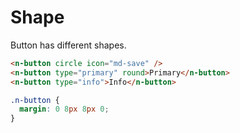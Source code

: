 # Shape
Button has different shapes.
```html
<n-button circle icon="md-save" />
<n-button type="primary" round>Primary</n-button>
<n-button type="info">Info</n-button>
```
```css
.n-button {
  margin: 0 8px 8px 0;
}
```